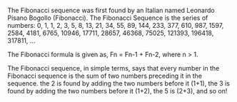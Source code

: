 The Fibonacci sequence was first found by an Italian named Leonardo Pisano Bogollo (Fibonacci).
The Fibonacci Sequence is the series of numbers:
0, 1, 1, 2, 3, 5, 8, 13, 21, 34, 55, 89, 144, 233, 377, 610, 987, 1597, 2584, 4181, 6765, 10946, 17711, 28657, 46368, 75025, 121393, 196418, 317811, ...

The Fibonacci formula is given as, Fn = Fn-1 + Fn-2, where n > 1.

The Fibonacci sequence, in simple terms, says that every number in the Fibonacci sequence is the sum of two numbers preceding it in the sequence.
the 2 is found by adding the two numbers before it (1+1),
the 3 is found by adding the two numbers before it (1+2),
the 5 is (2+3),
and so on!
